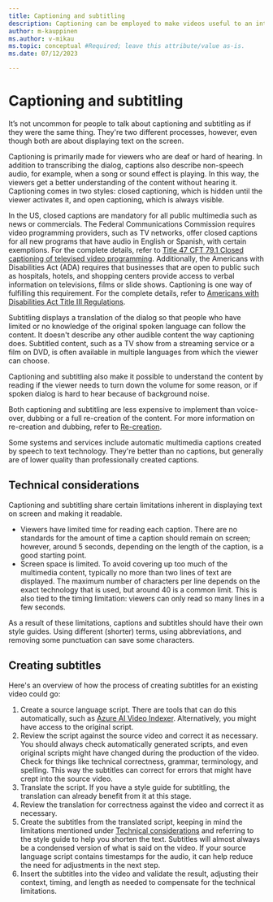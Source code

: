 ```yaml
---
title: Captioning and subtitling
description: Captioning can be employed to make videos useful to an international audience and users with disabilities.
author: m-kauppinen
ms.author: v-mikau
ms.topic: conceptual #Required; leave this attribute/value as-is.
ms.date: 07/12/2023

---
```


# Captioning and subtitling

It’s not uncommon for people to talk about captioning and subtitling as if they were the same thing. They're two different processes, however, even though both are about displaying text on the screen.

Captioning is primarily made for viewers who are deaf or hard of hearing. In addition to transcribing the dialog, captions also describe non-speech audio, for example, when a song or sound effect is playing. In this way, the viewers get a better understanding of the content without hearing it. Captioning comes in two styles: closed captioning, which is hidden until the viewer activates it, and open captioning, which is always visible.

In the US, closed captions are mandatory for all public multimedia such as news or commercials. The Federal Communications Commission requires video programming providers, such as TV networks, offer closed captions for all new programs that have audio in English or Spanish, with certain exemptions. For the complete details, refer to [Title 47 CFT 79.1 Closed captioning of televised video programming](https://www.ecfr.gov/current/title-47/chapter-I/subchapter-C/part-79/subpart-A/section-79.1). Additionally, the Americans with Disabilities Act (ADA) requires that businesses that are open to public such as hospitals, hotels, and shopping centers provide access to verbal information on televisions, films or slide shows. Captioning is one way of fulfilling this requirement. For the complete details, refer to [Americans with Disabilities Act Title III Regulations](https://www.ada.gov/law-and-regs/regulations/title-iii-regulations/).

Subtitling displays a translation of the dialog so that people who have limited or no knowledge of the original spoken language can follow the content. It doesn't describe any other audible content the way captioning does. Subtitled content, such as a TV show from a streaming service or a film on DVD, is often available in multiple languages from which the viewer can choose.

Captioning and subtitling also make it possible to understand the content by reading if the viewer needs to turn down the volume for some reason, or if spoken dialog is hard to hear because of background noise.

Both captioning and subtitling are less expensive to implement than voice-over, dubbing or a full re-creation of the content. For more information on re-creation and dubbing, refer to [Re-creation](re-creation.md).

Some systems and services include automatic multimedia captions created by speech to text technology. They're better than no captions, but generally are of lower quality than professionally created captions.

## Technical considerations

Captioning and subtitling share certain limitations inherent in displaying text on screen and making it readable.

- Viewers have limited time for reading each caption. There are no standards for the amount of time a caption should remain on screen; however, around 5 seconds, depending on the length of the caption, is a good starting point.
- Screen space is limited. To avoid covering up too much of the multimedia content, typically no more than two lines of text are displayed. The maximum number of characters per line depends on the exact technology that is used, but around 40 is a common limit. This is also tied to the timing limitation: viewers can only read so many lines in a few seconds.

As a result of these limitations, captions and subtitles should have their own style guides. Using different (shorter) terms, using abbreviations, and removing some punctuation can save some characters.

## Creating subtitles

Here's an overview of how the process of creating subtitles for an existing video could go:

1. Create a source language script. There are tools that can do this automatically, such as [Azure AI Video Indexer](/azure/azure-video-indexer/video-indexer-overview). Alternatively, you might have access to the original script.
1. Review the script against the source video and correct it as necessary. You should always check automatically generated scripts, and even original scripts might have changed during the production of the video. Check for things like technical correctness, grammar, terminology, and spelling. This way the subtitles can correct for errors that might have crept into the source video.
1. Translate the script. If you have a style guide for subtitling, the translation can already benefit from it at this stage.
1. Review the translation for correctness against the video and correct it as necessary.
1. Create the subtitles from the translated script, keeping in mind the limitations mentioned under [Technical considerations](#technical-considerations) and referring to the style guide to help you shorten the text. Subtitles will almost always be a condensed version of what is said on the video. If your source language script contains timestamps for the audio, it can help reduce the need for adjustments in the next step.
1. Insert the subtitles into the video and validate the result, adjusting their context, timing, and length as needed to compensate for the technical limitations.
